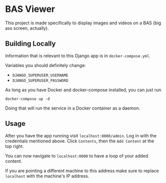 # BAS Viewer
This project is made specifically to display images and videos on a BAS (big ass screen, actually).

## Building Locally


Information that is relevant to this Django app is in `docker-compose.yml`. 
 
Variables you should definitely change:
 - `DJANGO_SUPERUSER_USERNAME`
 - `DJANGO_SUPERUSER_PASSWORD`

As long as you have Docker and docker-compose installed, you can just run 
```
docker-compose up -d
```

Doing that will run the service in a Docker container as a daemon. 

## Usage
After you have the app running visit `localhost:8000/admin`. Log in with the credentials mentioned above. Click `Contents`, then the `Add Content` at the top right. 

You can now navigate to `localhost:8000` to have a loop of your added content.

If you are pointing a different machine to this address make sure to replace `localhost` with the machine's IP address.
